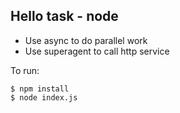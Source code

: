 ## Hello task - node

* Use async to do parallel work
* Use superagent to call http service

To run:

```
$ npm install
$ node index.js
```
